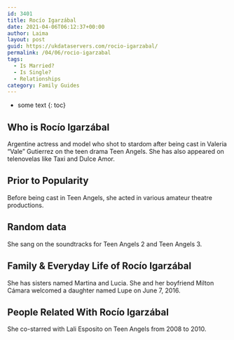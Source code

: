 ```yaml
---
id: 3401
title: Rocío Igarzábal
date: 2021-04-06T06:12:37+00:00
author: Laima
layout: post
guid: https://ukdataservers.com/rocio-igarzabal/
permalink: /04/06/rocio-igarzabal
tags:
  - Is Married?
  - Is Single?
  - Relationships
category: Family Guides
---
```


* some text
{: toc}


## Who is Rocío Igarzábal
                  
                  
                  
Argentine actress and model who shot to stardom after being cast in Valeria &#8220;Vale&#8221; Gutierrez on the teen drama Teen Angels. She has also appeared on telenovelas like Taxi and Dulce Amor.
                  
              
            
              
            
                
                
                
## Prior to Popularity
                  
                  
                  
Before being cast in Teen Angels, she acted in various amateur theatre productions.
                  
              
            
              
            
                
                
                
## Random data
                  
                  
                  
She sang on the soundtracks for Teen Angels 2 and Teen Angels 3.
                  
              
            
              
            
                
                
                
## Family & Everyday Life of Rocío Igarzábal
                  
                  
                  
She has sisters named Martina and Lucia. She and her boyfriend Milton Cámara welcomed a daughter named Lupe on June 7, 2016.
                  
              
            
              
            
                
                
                
## People Related With Rocío Igarzábal
                  
                  
                  
She co-starred with Lali Esposito on Teen Angels from 2008 to 2010.
                  
              
            
              
            
                
              
            
              
              
            
            
              
            
          
          
          